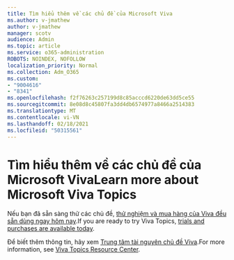 ```yaml
---
title: Tìm hiểu thêm về các chủ đề của Microsoft Viva
ms.author: v-jmathew
author: v-jmathew
manager: scotv
audience: Admin
ms.topic: article
ms.service: o365-administration
ROBOTS: NOINDEX, NOFOLLOW
localization_priority: Normal
ms.collection: Adm_O365
ms.custom:
- "9004616"
- "8341"
ms.openlocfilehash: f2f76263c257199d8c85acccd6220de63dd5ce55
ms.sourcegitcommit: 8e08d8c45807fa3dd4db6574977a8466a2514383
ms.translationtype: MT
ms.contentlocale: vi-VN
ms.lasthandoff: 02/18/2021
ms.locfileid: "50315561"
---
```

# <a name="learn-more-about-microsoft-viva-topics"></a><span data-ttu-id="5dff3-102">Tìm hiểu thêm về các chủ đề của Microsoft Viva</span><span class="sxs-lookup"><span data-stu-id="5dff3-102">Learn more about Microsoft Viva Topics</span></span>

<span data-ttu-id="5dff3-103">Nếu bạn đã sẵn sàng thử các chủ đề, [thử nghiệm và mua hàng của Viva đều sẵn dùng ngay hôm nay](https://aka.ms/BuyVivaTopics).</span><span class="sxs-lookup"><span data-stu-id="5dff3-103">If you are ready to try Viva Topics, [trials and purchases are available today](https://aka.ms/BuyVivaTopics).</span></span>

<span data-ttu-id="5dff3-104">Để biết thêm thông tin, hãy xem [Trung tâm tài nguyên chủ đề Viva](https://aka.ms/viva/topics/resources).</span><span class="sxs-lookup"><span data-stu-id="5dff3-104">For more information, see [Viva Topics Resource Center](https://aka.ms/viva/topics/resources).</span></span>
